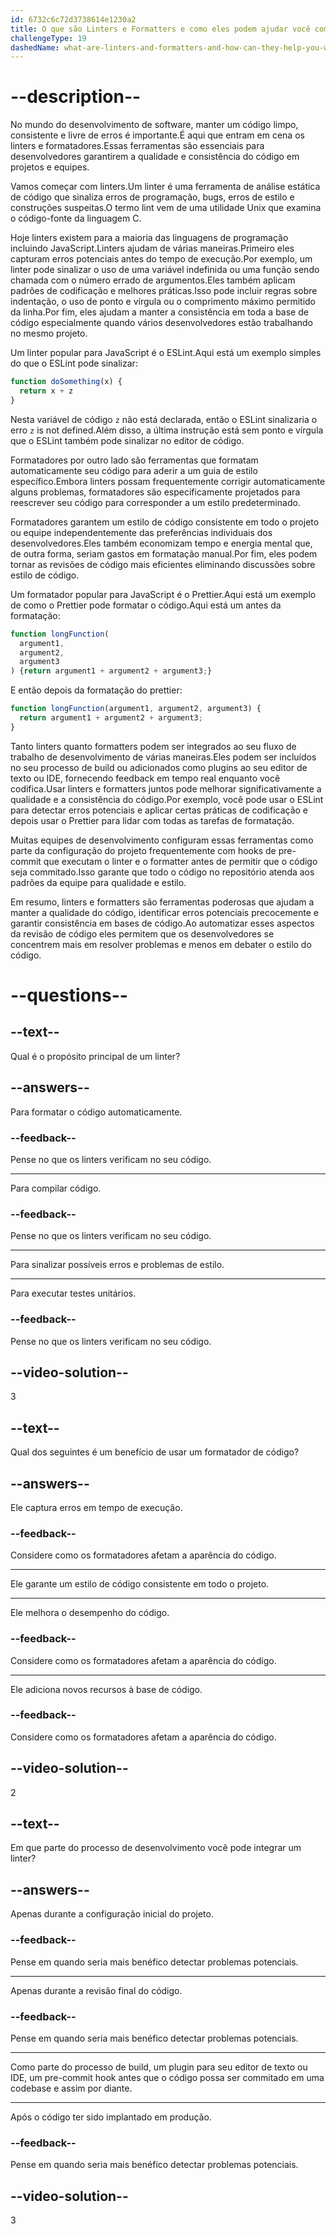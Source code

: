 ```yaml
---
id: 6732c6c72d3738614e1230a2
title: O que são Linters e Formatters e como eles podem ajudar você com a consistência do código?
challengeType: 19
dashedName: what-are-linters-and-formatters-and-how-can-they-help-you-with-code-consistency
---
```


# --description--

No mundo do desenvolvimento de software, manter um código limpo, consistente e livre de erros é importante.É aqui que entram em cena os linters e formatadores.Essas ferramentas são essenciais para desenvolvedores garantirem a qualidade e consistência do código em projetos e equipes.

Vamos começar com linters.Um linter é uma ferramenta de análise estática de código que sinaliza erros de programação, bugs, erros de estilo e construções suspeitas.O termo lint vem de uma utilidade Unix que examina o código-fonte da linguagem C. 

Hoje linters existem para a maioria das linguagens de programação incluindo JavaScript.Linters ajudam de várias maneiras.Primeiro eles capturam erros potenciais antes do tempo de execução.Por exemplo, um linter pode sinalizar o uso de uma variável indefinida ou uma função sendo chamada com o número errado de argumentos.Eles também aplicam padrões de codificação e melhores práticas.Isso pode incluir regras sobre indentação, o uso de ponto e vírgula ou o comprimento máximo permitido da linha.Por fim, eles ajudam a manter a consistência em toda a base de código especialmente quando vários desenvolvedores estão trabalhando no mesmo projeto.

Um linter popular para JavaScript é o ESLint.Aqui está um exemplo simples do que o ESLint pode sinalizar:

```js
function doSomething(x) {
  return x + z
}
```

Nesta variável de código `z` não está declarada, então o ESLint sinalizaria o erro `z` is not defined.Além disso, a última instrução está sem ponto e vírgula que o ESLint também pode sinalizar no editor de código.

Formatadores por outro lado são ferramentas que formatam automaticamente seu código para aderir a um guia de estilo específico.Embora linters possam frequentemente corrigir automaticamente alguns problemas, formatadores são especificamente projetados para reescrever seu código para corresponder a um estilo predeterminado. 

Formatadores garantem um estilo de código consistente em todo o projeto ou equipe independentemente das preferências individuais dos desenvolvedores.Eles também economizam tempo e energia mental que, de outra forma, seriam gastos em formatação manual.Por fim, eles podem tornar as revisões de código mais eficientes eliminando discussões sobre estilo de código. 

Um formatador popular para JavaScript é o Prettier.Aqui está um exemplo de como o Prettier pode formatar o código.Aqui está um antes da formatação:

```js
function longFunction(
  argument1, 
  argument2,
  argument3
) {return argument1 + argument2 + argument3;}
```

E então depois da formatação do prettier:

```js
function longFunction(argument1, argument2, argument3) {
  return argument1 + argument2 + argument3;
}
```

Tanto linters quanto formatters podem ser integrados ao seu fluxo de trabalho de desenvolvimento de várias maneiras.Eles podem ser incluídos no seu processo de build ou adicionados como plugins ao seu editor de texto ou IDE, fornecendo feedback em tempo real enquanto você codifica.Usar linters e formatters juntos pode melhorar significativamente a qualidade e a consistência do código.Por exemplo, você pode usar o ESLint para detectar erros potenciais e aplicar certas práticas de codificação e depois usar o Prettier para lidar com todas as tarefas de formatação. 

Muitas equipes de desenvolvimento configuram essas ferramentas como parte da configuração do projeto frequentemente com hooks de pre-commit que executam o linter e o formatter antes de permitir que o código seja commitado.Isso garante que todo o código no repositório atenda aos padrões da equipe para qualidade e estilo.

Em resumo, linters e formatters são ferramentas poderosas que ajudam a manter a qualidade do código, identificar erros potenciais precocemente e garantir consistência em bases de código.Ao automatizar esses aspectos da revisão de código eles permitem que os desenvolvedores se concentrem mais em resolver problemas e menos em debater o estilo do código.

# --questions--

## --text--

Qual é o propósito principal de um linter?

## --answers--

Para formatar o código automaticamente.

### --feedback--

Pense no que os linters verificam no seu código.

---

Para compilar código.

### --feedback--

Pense no que os linters verificam no seu código.

---

Para sinalizar possíveis erros e problemas de estilo.

---

Para executar testes unitários.

### --feedback--

Pense no que os linters verificam no seu código.

## --video-solution--

3

## --text--

Qual dos seguintes é um benefício de usar um formatador de código?

## --answers--

Ele captura erros em tempo de execução.

### --feedback--

Considere como os formatadores afetam a aparência do código.

---

Ele garante um estilo de código consistente em todo o projeto.

---

Ele melhora o desempenho do código.

### --feedback--

Considere como os formatadores afetam a aparência do código.

---

Ele adiciona novos recursos à base de código.

### --feedback--

Considere como os formatadores afetam a aparência do código.

## --video-solution--

2

## --text--

Em que parte do processo de desenvolvimento você pode integrar um linter?

## --answers--

Apenas durante a configuração inicial do projeto.

### --feedback--

Pense em quando seria mais benéfico detectar problemas potenciais.

---

Apenas durante a revisão final do código.

### --feedback--

Pense em quando seria mais benéfico detectar problemas potenciais.

---

Como parte do processo de build, um plugin para seu editor de texto ou IDE, um pre-commit hook antes que o código possa ser commitado em uma codebase e assim por diante.

---

Após o código ter sido implantado em produção.

### --feedback--

Pense em quando seria mais benéfico detectar problemas potenciais.

## --video-solution--

3
